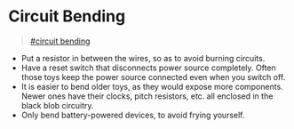 # Circuit Bending

> [\#circuit bending](https://memex.changbai.li/#tag-circuit%20bending)

- Put a resistor in between the wires, so as to avoid burning circuits.
- Have a reset switch that disconnects power source completely. Often those toys keep the power source connected even when you switch off. 
- It is easier to bend older toys, as they would expose more components. Newer ones have their clocks, pitch resistors, etc. all enclosed in the black blob circuitry.
- Only bend battery-powered devices, to avoid frying yourself.
